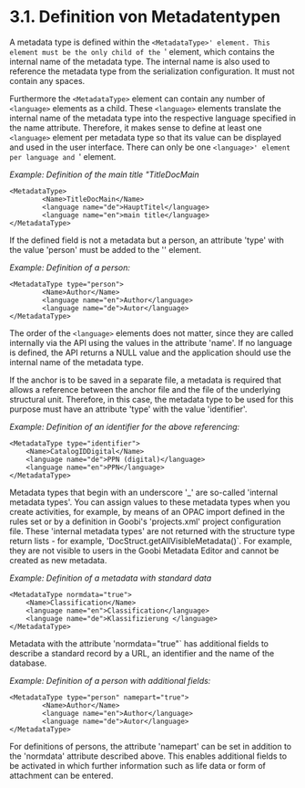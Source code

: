 # 3.1. Definition von Metadatentypen

A metadata type is defined within the `<MetadataType>' element. This element must be the only child of the `<Name>' element, which contains the internal name of the metadata type. The internal name is also used to reference the metadata type from the serialization configuration. It must not contain any spaces. 

Furthermore the `<MetadataType>` element can contain any number of `<language>` elements as a child. These `<language>` elements translate the internal name of the metadata type into the respective language specified in the name attribute. Therefore, it makes sense to define at least one `<language>` element per metadata type so that its value can be displayed and used in the user interface. There can only be one `<language>' element per language and `<MetadataType>' element.

_Example: Definition of the main title "TitleDocMain_

```markup
<MetadataType>
		<Name>TitleDocMain</Name>
		<language name="de">HauptTitel</language>
		<language name="en">main title</language>
</MetadataType>
```

If the defined field is not a metadata but a person, an attribute 'type' with the value 'person' must be added to the '<MetadataType>' element. 

_Example: Definition of a person:_

```markup
<MetadataType type="person">
		<Name>Author</Name>
		<language name="en">Author</language>
		<language name="de">Autor</language>
</MetadataType>
```

The order of the `<language>` elements does not matter, since they are called internally via the API using the values in the attribute 'name'. If no language is defined, the API returns a NULL value and the application should use the internal name of the metadata type. 

If the anchor is to be saved in a separate file, a metadata is required that allows a reference between the anchor file and the file of the underlying structural unit. Therefore, in this case, the metadata type to be used for this purpose must have an attribute 'type' with the value 'identifier'. 

_Example: Definition of an identifier for the above referencing:_

```markup
<MetadataType type="identifier">
    <Name>CatalogIDDigital</Name>
    <language name="de">PPN (digital)</language>
    <language name="en">PPN</language>
</MetadataType>
```

Metadata types that begin with an underscore '_' are so-called 'internal metadata types'. You can assign values to these metadata types when you create activities, for example, by means of an OPAC import defined in the rules set or by a definition in Goobi's 'projects.xml' project configuration file. These 'internal metadata types' are not returned with the structure type return lists - for example, 'DocStruct.getAllVisibleMetadata()`. For example, they are not visible to users in the Goobi Metadata Editor and cannot be created as new metadata.

_Example: Definition of a metadata with standard data_

```markup
<MetadataType normdata="true">
    <Name>Classification</Name>
    <language name="en">Classification</language>
    <language name="de">Klassifizierung </language>
</MetadataType>
```

Metadata with the attribute 'normdata="true"` has additional fields to describe a standard record by a URL, an identifier and the name of the database.

_Example: Definition of a person with additional fields:_

```markup
<MetadataType type="person" namepart="true">
		<Name>Author</Name>
		<language name="en">Author</language>
		<language name="de">Autor</language>
</MetadataType>

```

For definitions of persons, the attribute 'namepart' can be set in addition to the 'normdata' attribute described above. This enables additional fields to be activated in which further information such as life data or form of attachment can be entered.


